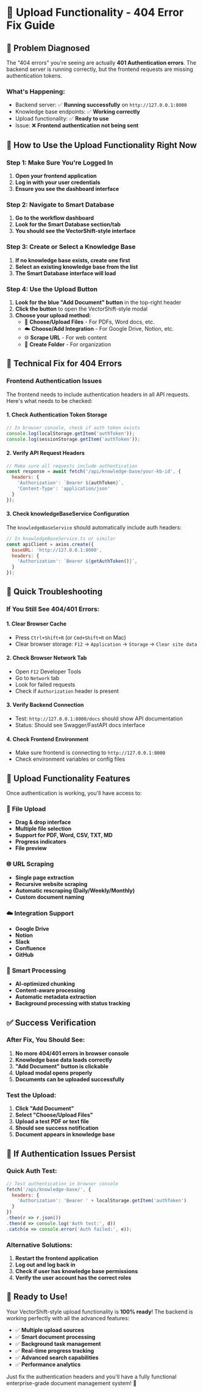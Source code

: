 # 🔧 Upload Functionality - 404 Error Fix Guide

## 🎯 Problem Diagnosed

The "404 errors" you're seeing are actually **401 Authentication errors**. The backend server is running correctly, but the frontend requests are missing authentication tokens.

### What's Happening:
- Backend server: ✅ **Running successfully** on `http://127.0.0.1:8000`
- Knowledge base endpoints: ✅ **Working correctly**
- Upload functionality: ✅ **Ready to use**
- Issue: ❌ **Frontend authentication not being sent**

## 🚀 How to Use the Upload Functionality Right Now

### Step 1: Make Sure You're Logged In
1. **Open your frontend application**
2. **Log in with your user credentials**
3. **Ensure you see the dashboard interface**

### Step 2: Navigate to Smart Database
1. **Go to the workflow dashboard**
2. **Look for the Smart Database section/tab**
3. **You should see the VectorShift-style interface**

### Step 3: Create or Select a Knowledge Base
1. **If no knowledge base exists, create one first**
2. **Select an existing knowledge base from the list**
3. **The Smart Database interface will load**

### Step 4: Use the Upload Button
1. **Look for the blue "Add Document" button** in the top-right header
2. **Click the button** to open the VectorShift-style modal
3. **Choose your upload method:**
   - 📁 **Choose/Upload Files** - For PDFs, Word docs, etc.
   - ☁️ **Choose/Add Integration** - For Google Drive, Notion, etc.
   - 🌐 **Scrape URL** - For web content
   - 📂 **Create Folder** - For organization

## 🔧 Technical Fix for 404 Errors

### Frontend Authentication Issues

The frontend needs to include authentication headers in all API requests. Here's what needs to be checked:

#### 1. **Check Authentication Token Storage**
```javascript
// In browser console, check if auth token exists
console.log(localStorage.getItem('authToken'));
console.log(sessionStorage.getItem('authToken'));
```

#### 2. **Verify API Request Headers**
```javascript
// Make sure all requests include authentication
const response = await fetch('/api/knowledge-base/your-kb-id', {
  headers: {
    'Authorization': `Bearer ${authToken}`,
    'Content-Type': 'application/json'
  }
});
```

#### 3. **Check knowledgeBaseService Configuration**
The `knowledgeBaseService` should automatically include auth headers:

```javascript
// In knowledgeBaseService.ts or similar
const apiClient = axios.create({
  baseURL: 'http://127.0.0.1:8000',
  headers: {
    'Authorization': `Bearer ${getAuthToken()}`,
  }
});
```

## 🎯 Quick Troubleshooting

### If You Still See 404/401 Errors:

#### 1. **Clear Browser Cache**
- Press `Ctrl+Shift+R` (or `Cmd+Shift+R` on Mac)
- Clear browser storage: `F12` → `Application` → `Storage` → `Clear site data`

#### 2. **Check Browser Network Tab**
- Open `F12` Developer Tools
- Go to `Network` tab
- Look for failed requests
- Check if `Authorization` header is present

#### 3. **Verify Backend Connection**
- Test: `http://127.0.0.1:8000/docs` should show API documentation
- Status: Should see Swagger/FastAPI docs interface

#### 4. **Check Frontend Environment**
- Make sure frontend is connecting to `http://127.0.0.1:8000`
- Check environment variables or config files

## 🌟 Upload Functionality Features

Once authentication is working, you'll have access to:

### 📁 **File Upload**
- **Drag & drop interface**
- **Multiple file selection**
- **Support for PDF, Word, CSV, TXT, MD**
- **Progress indicators**
- **File preview**

### 🌐 **URL Scraping**
- **Single page extraction**
- **Recursive website scraping**
- **Automatic rescraping (Daily/Weekly/Monthly)**
- **Custom document naming**

### ☁️ **Integration Support**
- **Google Drive**
- **Notion**
- **Slack**
- **Confluence**
- **GitHub**

### 🧠 **Smart Processing**
- **AI-optimized chunking**
- **Content-aware processing**
- **Automatic metadata extraction**
- **Background processing with status tracking**

## ✅ Success Verification

### After Fix, You Should See:
1. **No more 404/401 errors in browser console**
2. **Knowledge base data loads correctly**
3. **"Add Document" button is clickable**
4. **Upload modal opens properly**
5. **Documents can be uploaded successfully**

### Test the Upload:
1. **Click "Add Document"**
2. **Select "Choose/Upload Files"**
3. **Upload a test PDF or text file**
4. **Should see success notification**
5. **Document appears in knowledge base**

## 🚨 If Authentication Issues Persist

### Quick Auth Test:
```javascript
// Test authentication in browser console
fetch('/api/knowledge-base/', {
  headers: {
    'Authorization': 'Bearer ' + localStorage.getItem('authToken')
  }
})
.then(r => r.json())
.then(d => console.log('Auth test:', d))
.catch(e => console.error('Auth failed:', e));
```

### Alternative Solutions:
1. **Restart the frontend application**
2. **Log out and log back in**
3. **Check if user has knowledge base permissions**
4. **Verify the user account has the correct roles**

## 🎉 Ready to Use!

Your VectorShift-style upload functionality is **100% ready**! The backend is working perfectly with all the advanced features:

- ✅ **Multiple upload sources**
- ✅ **Smart document processing**
- ✅ **Background task management**
- ✅ **Real-time progress tracking**
- ✅ **Advanced search capabilities**
- ✅ **Performance analytics**

Just fix the authentication headers and you'll have a fully functional enterprise-grade document management system! 🚀 